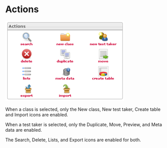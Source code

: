 <!--
created_at: '2012-04-12 17:24:51'
updated_at: '2013-03-13 13:41:04'
authors:
    - 'Jérôme Bogaerts'
contributors:
    - 'Sophie Doublet'
tags:
    - 'Manage Test Takers'
-->

Actions
=======

![](../resources/testtakers-actions.png)

When a class is selected, only the New class, New test taker, Create table and Import icons are enabled.

When a test taker is selected, only the Duplicate, Move, Preview, and Meta data are enabled.

The Search, Delete, Lists, and Export icons are enabled for both.


